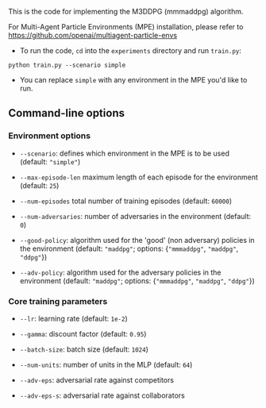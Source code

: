 This is the code for implementing the M3DDPG (mmmaddpg) algorithm. 

For Multi-Agent Particle Environments (MPE) installation, please refer to https://github.com/openai/multiagent-particle-envs

- To run the code, `cd` into the `experiments` directory and run `train.py`:

``python train.py --scenario simple``

- You can replace `simple` with any environment in the MPE you'd like to run.

## Command-line options

### Environment options

- `--scenario`: defines which environment in the MPE is to be used (default: `"simple"`)

- `--max-episode-len` maximum length of each episode for the environment (default: `25`)

- `--num-episodes` total number of training episodes (default: `60000`)

- `--num-adversaries`: number of adversaries in the environment (default: `0`)

- `--good-policy`: algorithm used for the 'good' (non adversary) policies in the environment
(default: `"maddpg"`; options: {`"mmmaddpg"`, `"maddpg"`, `"ddpg"`})

- `--adv-policy`: algorithm used for the adversary policies in the environment
(default: `"maddpg"`; options: {`"mmmaddpg"`, `"maddpg"`, `"ddpg"`})

### Core training parameters

- `--lr`: learning rate (default: `1e-2`)

- `--gamma`: discount factor (default: `0.95`)

- `--batch-size`: batch size (default: `1024`)

- `--num-units`: number of units in the MLP (default: `64`)

- `--adv-eps`: adversarial rate against competitors

- `--adv-eps-s`: adversarial rate against collaborators 

